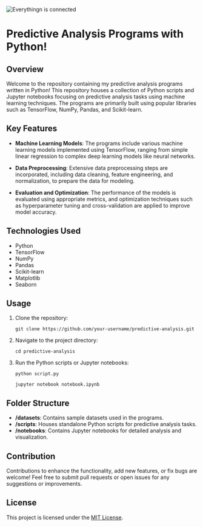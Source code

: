 ![Everythingn is connected](https://github.com/Bobpick/Bobpick/assets/9963657/048bc4e7-29e7-46fe-ab95-c0e936d1c2c6)
# Predictive Analysis Programs with Python!

## Overview

Welcome to the repository containing my predictive analysis programs written in Python! This repository houses a collection of Python scripts and Jupyter notebooks focusing on predictive analysis tasks using machine learning techniques. The programs are primarily built using popular libraries such as TensorFlow, NumPy, Pandas, and Scikit-learn.

## Key Features

- **Machine Learning Models**: The programs include various machine learning models implemented using TensorFlow, ranging from simple linear regression to complex deep learning models like neural networks.

- **Data Preprocessing**: Extensive data preprocessing steps are incorporated, including data cleaning, feature engineering, and normalization, to prepare the data for modeling.

- **Evaluation and Optimization**: The performance of the models is evaluated using appropriate metrics, and optimization techniques such as hyperparameter tuning and cross-validation are applied to improve model accuracy.

## Technologies Used

- Python
- TensorFlow
- NumPy
- Pandas
- Scikit-learn
- Matplotlib
- Seaborn

## Usage

1. Clone the repository:

    ```
    git clone https://github.com/your-username/predictive-analysis.git
    ```

2. Navigate to the project directory:

    ```
    cd predictive-analysis
    ```

3. Run the Python scripts or Jupyter notebooks:

    ```
    python script.py
    ```

    ```
    jupyter notebook notebook.ipynb
    ```

## Folder Structure

- **/datasets**: Contains sample datasets used in the programs.
- **/scripts**: Houses standalone Python scripts for predictive analysis tasks.
- **/notebooks**: Contains Jupyter notebooks for detailed analysis and visualization.

## Contribution

Contributions to enhance the functionality, add new features, or fix bugs are welcome! Feel free to submit pull requests or open issues for any suggestions or improvements.

## License

This project is licensed under the [MIT License](LICENSE).
